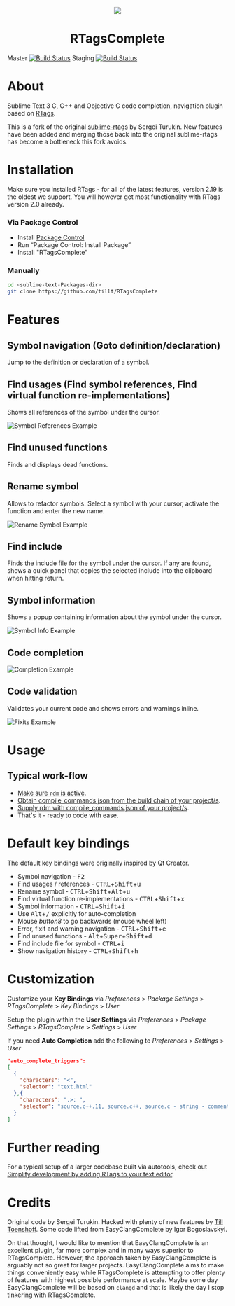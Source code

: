 <p align="center"><img src="site/images/RTagsComplete_256.png" /><h1 align="center">RTagsComplete</h1></p>

Master [![Build Status](https://travis-ci.org/tillt/RTagsComplete.svg?branch=master)](https://travis-ci.org/tillt/RTagsComplete) Staging [![Build Status](https://travis-ci.org/tillt/RTagsComplete.svg?branch=staging)](https://travis-ci.org/tillt/RTagsComplete)

# About

Sublime Text 3 C, C++ and Objective C code completion, navigation plugin based on [RTags](https://github.com/Andersbakken/rtags).

This is a fork of the original [sublime-rtags](https://github.com/rampage644/sublime-rtags) by Sergei Turukin. New features have been added and merging those back into the original sublime-rtags has become a bottleneck this fork avoids.

# Installation

Make sure you installed RTags - for all of the latest features, version 2.19 is the oldest we support. You will however get most functionality with RTags version 2.0 already.

### Via Package Control

- Install [Package Control](https://sublime.wbond.net/installation)
- Run “Package Control: Install Package”
- Install "RTagsComplete"

### Manually

```bash
cd <sublime-text-Packages-dir>
git clone https://github.com/tillt/RTagsComplete
```

# Features

## Symbol navigation (Goto definition/declaration)

Jump to the definition or declaration of a symbol.

## Find usages (Find symbol references, Find virtual function re-implementations)

Shows all references of the symbol under the cursor.

![Symbol References Example](site/images/references.gif)

## Find unused functions

Finds and displays dead functions.

## Rename symbol

Allows to refactor symbols. Select a symbol with your cursor, activate the function and enter the new name.

![Rename Symbol Example](site/images/rename.gif)

## Find include

Finds the include file for the symbol under the cursor. If any are found, shows a quick panel that copies the selected include into the clipboard when hitting return.

## Symbol information

Shows a popup containing information about the symbol under the cursor.

![Symbol Info Example](site/images/symbol_info.gif)

## Code completion

![Completion Example](site/images/completion.gif)

## Code validation

Validates your current code and shows errors and warnings inline.

![Fixits Example](site/images/fixits.gif)

# Usage

## Typical work-flow

- [Make sure `rdm` is active](https://github.com/tillt/RTagsComplete/wiki/Make-sure-rdm-is-active).
- [Obtain compile_commands.json from the build chain of your project/s](https://github.com/tillt/RTagsComplete/wiki/Obtaining-compile_commands.json).
- [Supply rdm with compile_commands.json of your project/s](https://github.com/tillt/RTagsComplete/wiki/Supply-rdm-with-compile_commands.json).
- That's it - ready to code with ease.

# Default key bindings

The default key bindings were originally inspired by Qt Creator.

+ Symbol navigation - <kbd>F2</kbd>
+ Find usages / references - <kbd>CTRL</kbd>+<kbd>Shift</kbd>+<kbd>u</kbd>
+ Rename symbol - <kbd>CTRL</kbd>+<kbd>Shift</kbd>+<kbd>Alt</kbd>+<kbd>u</kbd>
+ Find virtual function re-implementations - <kbd>CTRL</kbd>+<kbd>Shift</kbd>+<kbd>x</kbd>
+ Symbol information - <kbd>CTRL</kbd>+<kbd>Shift</kbd>+<kbd>i</kbd>
+ Use <kbd>Alt</kbd>+<kbd>/</kbd> explicitly for auto-completion
+ Mouse _button8_ to go backwards (mouse wheel left)
+ Error, fixit and warning navigation - <kbd>CTRL</kbd>+<kbd>Shift</kbd>+<kbd>e</kbd>
+ Find unused functions - <kbd>Alt</kbd>+<kbd>Super</kbd>+<kbd>Shift</kbd>+<kbd>d</kbd>
+ Find include file for symbol - <kbd>CTRL</kbd>+<kbd>i</kbd>
+ Show navigation history - <kbd>CTRL</kbd>+<kbd>Shift</kbd>+<kbd>h</kbd>

# Customization

Customize your **Key Bindings** via *Preferences* > *Package Settings* > *RTagsComplete* > *Key Bindings* > *User*

Setup the plugin within the **User Settings** via *Preferences* > *Package Settings* > *RTagsComplete* > *Settings* > *User*

If you need **Auto Completion** add the following to *Preferences* > *Settings* > *User*

```json
"auto_complete_triggers":
[
  {
    "characters": "<",
    "selector": "text.html"
  },{
    "characters": ".>: ",
    "selector": "source.c++.11, source.c++, source.c - string - comment - constant.numeric"
  }
]
```

# Further reading

For a typical setup of a larger codebase built via autotools, check out [Simplify development by adding RTags to your text editor](https://mesosphere.com/blog/simplify-development-by-adding-rtags-to-your-text-editor/).

# Credits

Original code by Sergei Turukin.
Hacked with plenty of new features by [Till Toenshoff](https://twitter.com/ttoenshoff).
Some code lifted from EasyClangComplete by Igor Bogoslavskyi.

On that thought, I would like to mention that EasyClangComplete is an excellent plugin, far more complex and in many ways superior to RTagsComplete. However, the approach taken by EasyClangComplete is arguably not so great for larger projects. EasyClangComplete aims to make things conveniently easy while RTagsComplete is attempting to offer plenty of features with highest possible performance at scale.
Maybe some day EasyClangComplete will be based on `clangd` and that is likely the day I stop tinkering with RTagsComplete.
